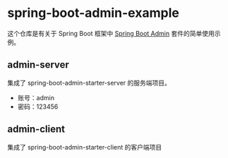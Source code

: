 # spring-boot-admin-example

这个仓库是有关于 Spring Boot 框架中 [Spring Boot Admin](https://codecentric.github.io/spring-boot-admin/) 套件的简单使用示例。

## admin-server

集成了 spring-boot-admin-starter-server 的服务端项目。

- 账号：admin
- 密码：123456

## admin-client

集成了 spring-boot-admin-starter-client 的客户端项目

